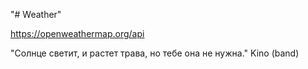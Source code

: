 "# Weather" 

https://openweathermap.org/api

"Солнце светит, и растет трава, но тебе она не нужна."
Kino (band)
